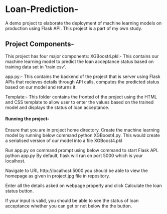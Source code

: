 # Loan-Prediction-
A demo project to elaborate the deployment of machine learning models on production using Flask API. This project is a part of my own study.
## Project Components-
This project has four major components:
XGBoost4.pkl:- This contains our machine learning model to predict the loan acceptance status based on training data set in 'train.csv'.

app.py:- This contains the backend of the project that is server using Flask APIs that recieves details through API calls, computes the predicted status based on our model and returns it.

Template:- This folder contains the fronted of the project using the HTML and CSS template to allow user to enter the values based on the trained model and displays the status of loan acceptance.

#### Running the project-
Ensure that you are in project home directory. Create the machine learning model by running below command
    python XGBoost4.py.
This would create a serialised version of our model into a file XGBoost4.pkl

Run app.py on command prompt using below command to start Flask API.
  python app.py
By default, flask will run on port 5000 which is your localhost.

Navigate to URL http://localhost:5000 you should be able to view the homepage as given in project.jpg file in repository.

Enter all the details asked on webpage properly and click Calculate the loan status button.

If your input is valid, you should be able to see the status of loan acceptance whether you can get or not below the the button.
